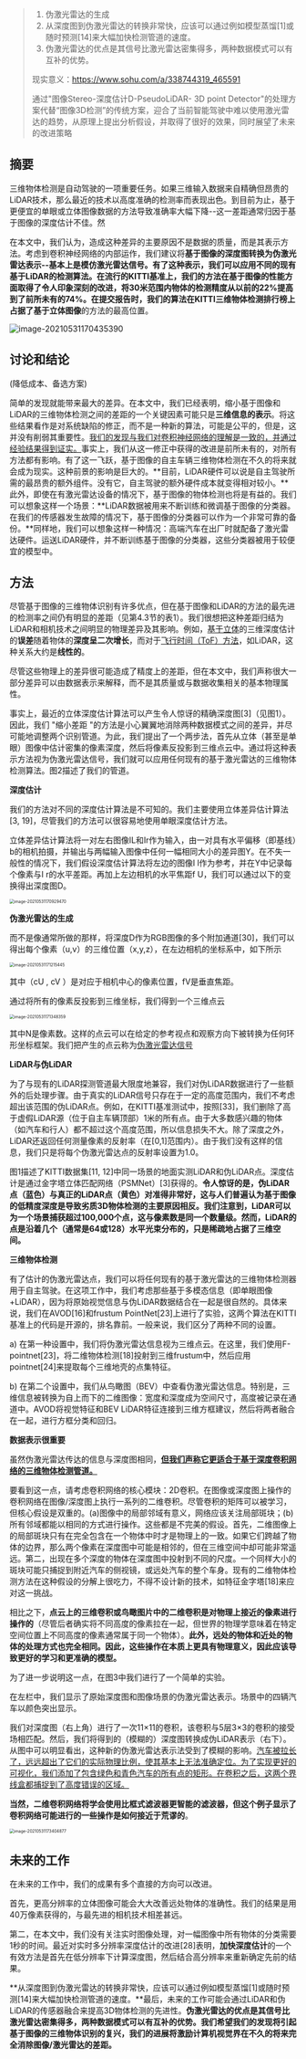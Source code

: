 > 1. 伪激光雷达的生成
> 2. 从深度图到伪激光雷达的转换非常快，应该可以通过例如模型蒸馏[1]或随时预测[14]来大幅加快检测管道的速度。
> 3. 伪激光雷达的优点是其信号比激光雷达密集得多，两种数据模式可以有互补的优势。
>
> 现实意义：https://www.sohu.com/a/338744319_465591
>
> 通过"图像Stereo-深度估计D-PseudoLiDAR- 3D point Detector"的处理方案代替“图像3D检测”的传统方案，迎合了当前智能驾驶中难以使用激光雷达的趋势，从原理上提出分析假设，并取得了很好的效果，同时展望了未来的改进策略

## 摘要

三维物体检测是自动驾驶的一项重要任务。如果三维输入数据来自精确但昂贵的LiDAR技术，那么最近的技术以高度准确的检测率而表现出色。到目前为止，基于更便宜的单眼或立体图像数据的方法导致准确率大幅下降--这一差距通常归因于基于图像的深度估计不佳。然

在本文中，我们认为，造成这种差异的主要原因不是数据的质量，而是其表示方法。考虑到卷积神经网络的内部运作，我们建议将**基于图像的深度图转换为伪激光雷达表示--基本上是模仿激光雷达信号。**有了这种表示，我们可以应用不同的现有基于LiDAR的检测算法。在流行的KITTI基准上，我们的方法在基于图像的性能方面取得了令人印象深刻的改进，将30米范围内物体的检测精度从以前的22%提高到了前所未有的74%。在提交报告时，我们的算法在KITTI三维物体检测排行榜上占据了**基于立体图像**的方法的最高位置。

![image-20210531170435390](https://oj84-1259326782.cos.ap-chengdu.myqcloud.com/uPic/2021/05_31_image-20210531170435390.png)

## 讨论和结论

(降低成本、备选方案)

简单的发现就能带来最大的差异。在本文中，我们已经表明，缩小基于图像和LiDAR的三维物体检测之间的差距的一个关键因素可能只是**三维信息的表示**。将这些结果看作是对系统缺陷的修正，而不是一种新的算法，可能是公平的，但是，这并没有削弱其重要性。<u>我们的发现与我们对卷积神经网络的理解是一致的，并通过经验结果得到证实。</u>事实上，我们从这一修正中获得的改进是前所未有的，对所有方法都有影响。有了这一飞跃，基于图像的自主车辆三维物体检测在不久的将来就会成为现实。这种前景的影响是巨大的。**目前，LiDAR硬件可以说是自主驾驶所需的最昂贵的额外组件。没有它，自主驾驶的额外硬件成本就变得相对较小。**此外，即使在有激光雷达设备的情况下，基于图像的物体检测也将是有益的。我们可以想象这样一个场景：**LiDAR数据被用来不断训练和微调基于图像的分类器。在我们的传感器发生故障的情况下，基于图像的分类器可以作为一个非常可靠的备份。**同样地，我们可以想象这样一种情况：高端汽车在出厂时就配备了激光雷达硬件。运送LiDAR硬件，并不断训练基于图像的分类器，这些分类器被用于较便宜的模型中。

## 方法

尽管基于图像的三维物体识别有许多优点，但在基于图像和LiDAR的方法的最先进的检测率之间仍有明显的差距（见第4.3节的表1）。我们很想把这种差距归结为LiDAR和相机技术之间明显的物理差异及其影响。例如，<u>基于立体</u>的三维深度估计的**误差**随着物体的**深度呈二次增长**，而对于<u>飞行时间（ToF）方法</u>，如LiDAR，这种关系大约是**线性的**。

尽管这些物理上的差异很可能造成了精度上的差距，但在本文中，我们声称很大一部分差异可以由数据表示来解释，而不是其质量或与数据收集相关的基本物理属性。

事实上，最近的立体深度估计算法可以产生令人惊讶的精确深度图[3]（见图1）。因此，我们 "缩小差距 "的方法是小心翼翼地消除两种数据模式之间的差异，并尽可能地调整两个识别管道。为此，我们提出了一个两步法，首先从立体（甚至是单眼）图像中估计密集的像素深度，然后将像素反投影到三维点云中。通过将这种表示方法视为伪激光雷达信号，我们就可以应用任何现有的基于激光雷达的三维物体检测算法。图2描述了我们的管道。

**深度估计**

我们的方法对不同的深度估计算法是不可知的。我们主要使用立体差异估计算法[3, 19]，尽管我们的方法可以很容易地使用单眼深度估计方法。

立体差异估计算法将一对左右图像IL和Ir作为输入，由一对具有水平偏移（即基线）b的相机拍摄，并输出与两幅输入图像中任何一幅相同大小的差异图Y。在不失一般性的情况下，我们假设深度估计算法将左边的图像I l作为参考，并在Y中记录每个像素与I r的水平差距。再加上左边相机的水平焦距f U，我们可以通过以下的变换得出深度图D。

<img src="https://oj84-1259326782.cos.ap-chengdu.myqcloud.com/uPic/2021/05_31_image-20210531170929470.png" alt="image-20210531170929470" style="zoom:50%;" />

**伪激光雷达的生成**

而不是像通常所做的那样，将深度D作为RGB图像的多个附加通道[30]，我们可以得出每个像素（u,v）的三维位置（x,y,z），在左边相机的坐标系中，如下所示

<img src="https://oj84-1259326782.cos.ap-chengdu.myqcloud.com/uPic/2021/05_31_image-20210531171215445.png" alt="image-20210531171215445" style="zoom:50%;" />

其中（cU , cV ）是对应于相机中心的像素位置，fV是垂直焦距。

通过将所有的像素反投影到三维坐标，我们得到一个三维点云

<img src="https://oj84-1259326782.cos.ap-chengdu.myqcloud.com/uPic/2021/05_31_image-20210531171348359.png" alt="image-20210531171348359" style="zoom:50%;" />

其中N是像素数。这样的点云可以在给定的参考视点和观察方向下被转换为任何环形坐标框架。我们把产生的点云称为<u>伪激光雷达信号</u>

**LiDAR与伪LiDAR**

为了与现有的LiDAR探测管道最大限度地兼容，我们对伪LiDAR数据进行了一些额外的后处理步骤。由于真实的LiDAR信号只存在于一定的高度范围内，我们不考虑超出该范围的伪LiDAR点。例如，在KITTI基准测试中，按照[33]，我们删除了高于虚假LiDAR源（位于自主车辆顶部）1米的所有点。由于大多数感兴趣的物体（如汽车和行人）都不超过这个高度范围，所以信息损失不大。除了深度之外，LiDAR还返回任何测量像素的反射率（在[0,1]范围内）。由于我们没有这样的信息，我们只是将每个伪激光雷达点的反射率设置为1.0。

图1描述了KITTI数据集[11, 12]中同一场景的地面实测LiDAR和伪LiDAR点。深度估计是通过金字塔立体匹配网络（PSMNet）[3]获得的。**令人惊讶的是，伪LiDAR点（蓝色）与真正的LiDAR点（黄色）对准得非常好，这与人们普遍认为基于图像的低精度深度是导致劣质3D物体检测的主要原因相反。我们注意到，LiDAR可以为一个场景捕获超过100,000个点，这与像素数是同一个数量级。然而，LiDAR的点是沿着几个（通常是64或128）水平光束分布的，只是稀疏地占据了三维空间。**

**三维物体检测**

有了估计的伪激光雷达点，我们可以将任何现有的基于激光雷达的三维物体检测器用于自主驾驶。在这项工作中，我们考虑那些基于多模态信息（即单眼图像+LiDAR），因为将原始视觉信息与伪LiDAR数据结合在一起是很自然的。具体来说，我们在AVOD[16]和frustum PointNet[23]上进行了实验，这两个算法在KITTI基准上的代码是开源的，排名靠前。一般来说，我们区分了两种不同的设置。

a) 在第一种设置中，我们将伪激光雷达信息视为三维点云。在这里，我们使用F-pointnet[23]，将二维物体检测[18]投射到三维frustum中，然后应用pointnet[24]来提取每个三维地壳的点集特征。

b) 在第二个设置中，我们从鸟瞰图（BEV）中查看伪激光雷达信息。特别是，三维信息被转换为自上而下的二维图像：宽度和深度成为空间尺寸，高度被记录在通道中。AVOD将视觉特征和BEV LiDAR特征连接到三维方框建议，然后将两者融合在一起，进行方框分类和回归。

**数据表示很重要**

虽然伪激光雷达传达的信息与深度图相同，<u>**但我们声称它更适合于基于深度卷积网络的三维物体检测管道。**</u>

要看到这一点，请考虑卷积网络的核心模块：2D卷积。在图像或深度图上操作的卷积网络在图像/深度图上执行一系列的二维卷积。尽管卷积的矩阵可以被学习，但核心假设是双重的。(a)图像中的局部邻域有意义，网络应该关注局部斑块；(b)所有邻域都能以相同的方式进行操作。这些都是不完美的假设。首先，二维图像上的局部斑块只有在完全包含在一个物体中时才是物理上的一致。如果它们跨越了物体的边界，那么两个像素在深度图中可能是相邻的，但在三维空间中却可能非常遥远。第二，出现在多个深度的物体在深度图中投射到不同的尺度。一个同样大小的斑块可能只捕捉到附近汽车的侧视镜，或远处汽车的整个车身。现有的二维物体检测方法在这种假设的分解上很吃力，不得不设计新的技术，如特征金字塔[18]来应对这一挑战。

相比之下，**点云上的三维卷积或鸟瞰图片中的二维卷积是对物理上接近的像素进行操作的**（尽管后者确实将不同高度的像素拉在一起，但世界的物理学意味着在特定空间位置上不同高度的像素通常属于同一个物体）。**此外，远处的物体和近处的物体的处理方式也完全相同。因此，这些操作在本质上更具有物理意义，因此应该导致更好的学习和更准确的模型。**

为了进一步说明这一点，在图3中我们进行了一个简单的实验。

在左栏中，我们显示了原始深度图和图像场景的伪激光雷达表示。场景中的四辆汽车以颜色突出显示。

我们对深度图（右上角）进行了一次11×11的卷积，该卷积与5层3×3的卷积的接受场相匹配。然后，我们将得到的（模糊的）深度图转换成伪LiDAR表示（右下）。从图中可以明显看出，这种新的伪激光雷达表示法受到了模糊的影响。<u>汽车被拉长了，远远超出了它们的实际物理比例，使其基本上无法准确定位。为了实现更好的可视化，我们添加了包含绿色和青色汽车的所有点的矩形。在卷积之后，这两个界线盒都捕捉到了高度错误的区域。</u>

**当然，二维卷积网络将学会使用比框式滤波器更智能的滤波器，但这个例子显示了卷积网络可能进行的一些操作是如何接近于荒谬的**。

<img src="https://oj84-1259326782.cos.ap-chengdu.myqcloud.com/uPic/2021/05_31_image-20210531173404877.png" alt="image-20210531173404877" style="zoom:50%;" />

## 未来的工作

在未来的工作中，我们的成果有多个直接的方向可以改进。

首先，更高分辨率的立体图像可能会大大改善远处物体的准确性。我们的结果是用40万像素获得的，与最先进的相机技术相差甚远。

第二，在本文中，我们没有关注实时图像处理，对一幅图像中所有物体的分类需要1秒的时间。最近对实时多分辨率深度估计的改进[28]表明，**加快深度估计**的一个有效方法是首先在低分辨率下计算深度图，然后结合高分辨率来重新确定先前的结果。

**从深度图到伪激光雷达的转换非常快，应该可以通过例如模型蒸馏[1]或随时预测[14]来大幅加快检测管道的速度。**最后，未来的工作可能会通过LiDAR和伪LiDAR的传感器融合来提高3D物体检测的先进性。**伪激光雷达的优点是其信号比激光雷达密集得多，两种数据模式可以有互补的优势。**我们希望我们的发现将引起基于图像的三维物体识别的复兴，我们的进展将激励计算机视觉界在不久的将来完全消除**图像/激光雷达的差距。**